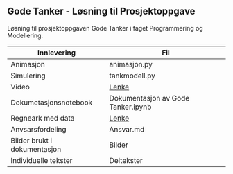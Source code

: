 ## Gode Tanker - Løsning til Prosjektoppgave

Løsning til prosjektoppgaven Gode Tanker i faget Programmering og Modellering.

Innlevering | Fil
----------- | --------
Animasjon | animasjon.py
Simulering | tankmodell.py
Video | [Lenke](https://drive.google.com/open?id=1jeWUS-gadqclRIw9K4WKhRFlfn-3L6gk)
Dokumetasjonsnotebook | Dokumentasjon av Gode Tanker.ipynb
Regneark med data | [Lenke](https://docs.google.com/spreadsheets/d/1uYtPzY5EYXYi8S5p26fMOPy4vlK_8ObMASx2nllCtKA/edit#gid=0) 
Anvsarsfordeling | Ansvar.md
Bilder brukt i dokumentasjon | Bilder
Individuelle tekster | Deltekster
